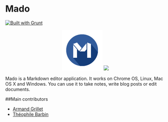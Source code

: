 Mado
====

[![Built with Grunt](https://cdn.gruntjs.com/builtwith.png)](http://gruntjs.com/)
<p align="center">
<img src="img/icon128.png">
<img src="http://i.imgur.com/zJrZNyd.png">
</p>

Mado is a Markdown editor application. It works on Chrome OS, Linux, Mac OS X and Windows. You can use it to take notes, write blog posts or edit documents.

##Main contributors

* [Armand Grillet](https://twitter.com/ArmandGrillet)
* [Théophile Barbin](https://twitter.com/TheophileBarbin)
